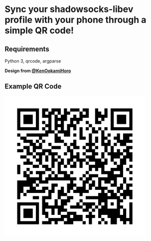 # Sync your shadowsocks-libev profile with your phone through a simple QR code!

## Requirements
Python 3, qrcode, argparse

**Design from [@KenOokamiHoro](https://github.com/KenOokamiHoro)**

## Example QR Code
![qrcode](/sample_image.png)
